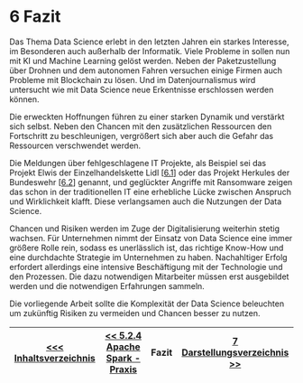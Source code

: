 # 6 Fazit

Das Thema Data Science erlebt in den letzten Jahren ein starkes Interesse, im Besonderen auch außerhalb der Informatik. Viele Probleme in sollen nun mit KI und Machine Learning gelöst werden. Neben der Paketzustellung über Drohnen und dem autonomen Fahren versuchen einige Firmen auch Probleme mit Blockchain zu lösen. Und im Datenjournalismus wird untersucht wie mit Data Science neue Erkentnisse erschlossen werden können. 

Die erweckten Hoffnungen führen zu einer starken Dynamik und verstärkt sich selbst. Neben den Chancen mit den zusätzlichen Ressourcen den Fortschritt zu beschleunigen, vergrößert sich aber auch die Gefahr das Ressourcen verschwendet werden. 

Die Meldungen über fehlgeschlagene IT Projekte, als Beispiel sei das Projekt Elwis der Einzelhandelskette Lidl [[6.1](https://www.heise.de/newsticker/meldung/So-starb-Elwis-Hintergruende-zu-Lidls-SAP-Rueckzug-4113285.html)] oder das Projekt Herkules der Bundeswehr [[6.2](https://www.handelsblatt.com/politik/deutschland/bundeswehr-milliarden-it-projekt-herkules-wird-zum-debakel-seite-2/3421532-2.html?ticket=ST-1849454-5HWV7TEKqzNxbN4msxY0-ap4)] genannt, und geglückter Angriffe mit Ransomware zeigen das schon in der traditionellen IT eine erhebliche Lücke zwischen Anspruch und Wirklichkeit klafft. Diese verlangsamen auch die Nutzungen der Data Science. 

Chancen und Risiken werden im Zuge der Digitalisierung weiterhin stetig wachsen. Für Unternehmen nimmt der Einsatz von Data Science eine immer größere Rolle rein, sodass es unerlässlich ist, das richtige Know-How und eine durchdachte Strategie im Unternehmen zu haben. Nachahltiger Erfolg erfordert allerdings eine intensive Beschäftigung mit der Technologie und den Prozessen. Die dazu notwendigen Mitarbeiter müssen erst ausgebildet werden und die notwendigen Erfahrungen sammeln. 

Die vorliegende Arbeit sollte die Komplexität der Data Science beleuchten um zukünftig Risiken zu vermeiden und Chancen besser zu nutzen.

| [&lt;&lt;&lt; Inhaltsverzeichnis](README.md) | [&lt;&lt; 5.2.4 Apache Spark - Praxis](./Spark/5_2_5_Praxis.md) | Fazit | [7 Darstellungsverzeichnis &gt;&gt;](darstellungsverzeichnis.md) |
|------------------------------------------------|---------------------------------------------------------------------------------|-------------|-----------------------------------------------------------------|


